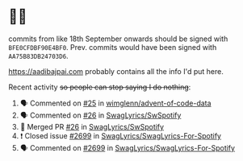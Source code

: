 # 👋🏻
<!--
**aadibajpai/aadibajpai** is a ✨ _special_ ✨ repository because its `README.md` (this file) appears on your GitHub profile.
-->
commits from like 18th September onwards should be signed with `BFE0CFDBF90E4BF0`. Prev. commits would have been signed with `AA75B83DB24703D6`.

https://aadibajpai.com probably contains all the info I'd put here.

Recent activity ~~so people can stop saying I do nothing~~:
<!--START_SECTION:activity-->
1. 🗣 Commented on [#25](https://github.com/wimglenn/advent-of-code-data/issues/25) in [wimglenn/advent-of-code-data](https://github.com/wimglenn/advent-of-code-data)
2. 🗣 Commented on [#26](https://github.com/SwagLyrics/SwSpotify/issues/26) in [SwagLyrics/SwSpotify](https://github.com/SwagLyrics/SwSpotify)
3. 🎉 Merged PR [#26](https://github.com/SwagLyrics/SwSpotify/pull/26) in [SwagLyrics/SwSpotify](https://github.com/SwagLyrics/SwSpotify)
4. ❗️ Closed issue [#2699](https://github.com/SwagLyrics/SwagLyrics-For-Spotify/issues/2699) in [SwagLyrics/SwagLyrics-For-Spotify](https://github.com/SwagLyrics/SwagLyrics-For-Spotify)
5. 🗣 Commented on [#2699](https://github.com/SwagLyrics/SwagLyrics-For-Spotify/issues/2699) in [SwagLyrics/SwagLyrics-For-Spotify](https://github.com/SwagLyrics/SwagLyrics-For-Spotify)
<!--END_SECTION:activity-->
